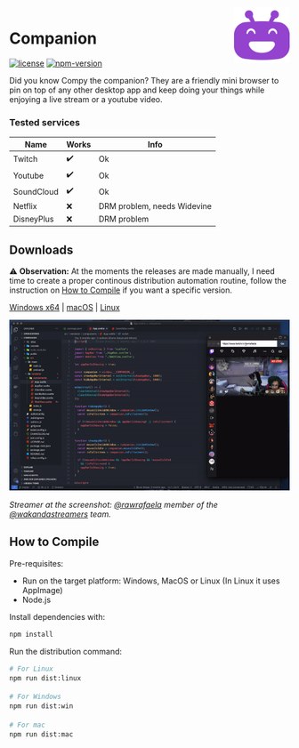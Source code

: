 <img align="right" width="100" src="public/images/compy.svg" />

# Companion

[![license][license-badge]](LICENSE.md)
[![npm-version][npm-version]](https://github.com/brunurd/companion/releases)

Did you know Compy the companion? They are a friendly mini browser to pin on top of any other desktop app and keep doing your things while enjoying a live stream or a youtube video.

### Tested services

|Name|Works|Info|
|-|-|-|
|Twitch|:heavy_check_mark:|Ok|
|Youtube|:heavy_check_mark:|Ok|
|SoundCloud|:heavy_check_mark:|Ok|
|Netflix|:x:|DRM problem, needs Widevine|
|DisneyPlus|:x:|DRM problem|

## Downloads
:warning: **Observation:** At the moments the releases are made manually, I need time to create a proper continous distribution automation routine, follow the instruction on [How to Compile](#user-content-how-to-compile) if you want a specific version.

[Windows x64][win-download] | [macOS][mac-download] | [Linux][linux-download]

![Screenshot][screenshot]

_Streamer at the screenshot: [@rawrafaela](https://www.twitch.tv/rawrafaela) member of the [@wakandastreamers](https://www.twitch.tv/team/wakandastreamers) team._

## How to Compile
Pre-requisites:
- Run on the target platform: Windows, MacOS or Linux (In Linux it uses AppImage)
- Node.js

Install dependencies with:
```bash
npm install
```
Run the distribution command:
```bash
# For Linux
npm run dist:linux

# For Windows
npm run dist:win

# For mac
npm run dist:mac
```
[screenshot]: public/images/screenshot.gif
[license-badge]: https://img.shields.io/github/license/brunurd/companion
[npm-version]: https://img.shields.io/github/package-json/v/brunurd/companion
[linux-download]: https://github.com/brunurd/companion/releases/download/v1.5.5/Companion-1.5.5.AppImage
[mac-download]: https://github.com/brunurd/companion/releases/download/v1.5.5/Companion-1.5.5.dmg
[win-download]: https://github.com/brunurd/companion/releases/download/v1.5.5/Companion.1.5.5.exe
